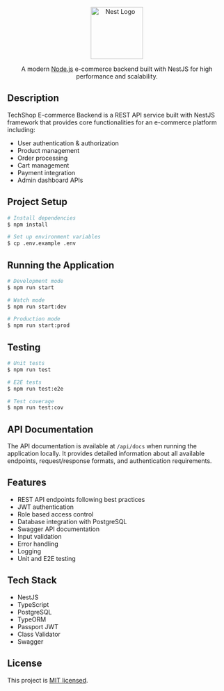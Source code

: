 <p align="center">
  <a href="http://nestjs.com/" target="blank"><img src="https://nestjs.com/img/logo-small.svg" width="120" alt="Nest Logo" /></a>
</p>

<p align="center">
  A modern <a href="http://nodejs.org" target="_blank">Node.js</a> e-commerce backend built with NestJS for high performance and scalability.
</p>

## Description

TechShop E-commerce Backend is a REST API service built with NestJS framework that provides core functionalities for an e-commerce platform including:

- User authentication & authorization
- Product management
- Order processing
- Cart management
- Payment integration
- Admin dashboard APIs

## Project Setup

```bash
# Install dependencies
$ npm install

# Set up environment variables
$ cp .env.example .env
```

## Running the Application

```bash
# Development mode
$ npm run start

# Watch mode
$ npm run start:dev

# Production mode
$ npm run start:prod
```

## Testing

```bash
# Unit tests
$ npm run test

# E2E tests
$ npm run test:e2e

# Test coverage
$ npm run test:cov
```

## API Documentation

The API documentation is available at `/api/docs` when running the application locally. It provides detailed information about all available endpoints, request/response formats, and authentication requirements.

## Features

- REST API endpoints following best practices
- JWT authentication
- Role based access control
- Database integration with PostgreSQL
- Swagger API documentation
- Input validation
- Error handling
- Logging
- Unit and E2E testing

## Tech Stack

- NestJS
- TypeScript
- PostgreSQL
- TypeORM
- Passport JWT
- Class Validator
- Swagger

## License

This project is [MIT licensed](LICENSE).
